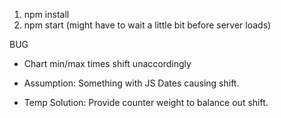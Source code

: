 1. npm install
2. npm start (might have to wait a little bit before server loads)


BUG
  * Chart min/max times shift unaccordingly
  
  * Assumption: Something with JS Dates causing shift.
  * Temp Solution: Provide counter weight to balance out shift.
